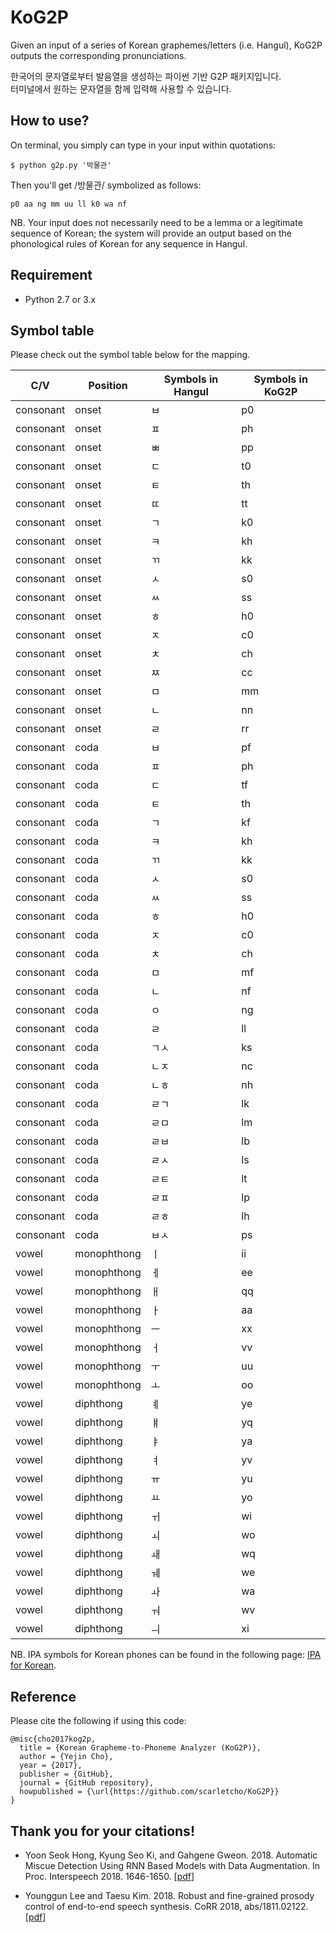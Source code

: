 # KoG2P
Given an input of a series of Korean graphemes/letters (i.e. Hangul), KoG2P outputs the corresponding pronunciations.

한국어의 문자열로부터 발음열을 생성하는 파이썬 기반 G2P 패키지입니다.  
터미널에서 원하는 문자열을 함께 입력해 사용할 수 있습니다.

## How to use?
On terminal, you simply can type in your input within quotations:

	$ python g2p.py '박물관'

Then you'll get /방물관/ symbolized as follows:

	p0 aa ng mm uu ll k0 wa nf

NB. Your input does not necessarily need to be a lemma or a legitimate sequence of Korean; the system will provide an output based on the phonological rules of Korean for any sequence in Hangul.

  
## Requirement
- Python 2.7 or 3.x

  
## Symbol table
Please check out the symbol table below for the mapping.

| C/V       | Position    | Symbols in Hangul | Symbols in KoG2P |
|-----------|-------------|-------|-------|
| consonant | onset       | ㅂ    | p0    |
| consonant | onset       | ㅍ    | ph    |
| consonant | onset       | ㅃ    | pp    |
| consonant | onset       | ㄷ    | t0    |
| consonant | onset       | ㅌ    | th    |
| consonant | onset       | ㄸ    | tt    |
| consonant | onset       | ㄱ    | k0    |
| consonant | onset       | ㅋ    | kh    |
| consonant | onset       | ㄲ    | kk    |
| consonant | onset       | ㅅ    | s0    |
| consonant | onset       | ㅆ    | ss    |
| consonant | onset       | ㅎ    | h0    |
| consonant | onset       | ㅈ    | c0    |
| consonant | onset       | ㅊ    | ch    |
| consonant | onset       | ㅉ    | cc    |
| consonant | onset       | ㅁ    | mm    |
| consonant | onset       | ㄴ    | nn    |
| consonant | onset       | ㄹ    | rr    |
| consonant | coda        | ㅂ    | pf    |
| consonant | coda        | ㅍ    | ph    |
| consonant | coda        | ㄷ    | tf    |
| consonant | coda        | ㅌ    | th    |
| consonant | coda        | ㄱ    | kf    |
| consonant | coda        | ㅋ    | kh    |
| consonant | coda        | ㄲ    | kk    |
| consonant | coda        | ㅅ    | s0    |
| consonant | coda        | ㅆ    | ss    |
| consonant | coda        | ㅎ    | h0    |
| consonant | coda        | ㅈ    | c0    |
| consonant | coda        | ㅊ    | ch    |
| consonant | coda        | ㅁ    | mf    |
| consonant | coda        | ㄴ    | nf    |
| consonant | coda        | ㅇ    | ng    |
| consonant | coda        | ㄹ    | ll    |
| consonant | coda        | ㄱㅅ  | ks    |
| consonant | coda        | ㄴㅈ  | nc    |
| consonant | coda        | ㄴㅎ  | nh    |
| consonant | coda        | ㄹㄱ  | lk    |
| consonant | coda        | ㄹㅁ  | lm    |
| consonant | coda        | ㄹㅂ  | lb    |
| consonant | coda        | ㄹㅅ  | ls    |
| consonant | coda        | ㄹㅌ  | lt    |
| consonant | coda        | ㄹㅍ  | lp    |
| consonant | coda        | ㄹㅎ  | lh    |
| consonant | coda        | ㅂㅅ  | ps    |
| vowel     | monophthong | ㅣ    | ii    |
| vowel     | monophthong | ㅔ    | ee    |
| vowel     | monophthong | ㅐ    | qq    |
| vowel     | monophthong | ㅏ    | aa    |
| vowel     | monophthong | ㅡ    | xx    |
| vowel     | monophthong | ㅓ    | vv    |
| vowel     | monophthong | ㅜ    | uu    |
| vowel     | monophthong | ㅗ    | oo    |
| vowel     | diphthong   | ㅖ    | ye    |
| vowel     | diphthong   | ㅒ    | yq    |
| vowel     | diphthong   | ㅑ    | ya    |
| vowel     | diphthong   | ㅕ    | yv    |
| vowel     | diphthong   | ㅠ    | yu    |
| vowel     | diphthong   | ㅛ    | yo    |
| vowel     | diphthong   | ㅟ    | wi    |
| vowel     | diphthong   | ㅚ    | wo    |
| vowel     | diphthong   | ㅙ    | wq    |
| vowel     | diphthong   | ㅞ    | we    |
| vowel     | diphthong   | ㅘ    | wa    |
| vowel     | diphthong   | ㅝ    | wv    |
| vowel     | diphthong   | ㅢ    | xi    |
  
NB. IPA symbols for Korean phones can be found in the following page: [IPA for Korean](https://en.wikipedia.org/wiki/Help:IPA_for_Korean).   

## Reference
Please cite the following if using this code:

	@misc{cho2017kog2p,
	  title = {Korean Grapheme-to-Phoneme Analyzer (KoG2P)},
	  author = {Yejin Cho},
	  year = {2017},
	  publisher = {GitHub},
	  journal = {GitHub repository},
	  howpublished = {\url{https://github.com/scarletcho/KoG2P}}
	}

## Thank you for your citations!

- Yoon Seok Hong, Kyung Seo Ki, and Gahgene Gweon. 2018. Automatic Miscue Detection Using RNN Based Models with Data Augmentation. In Proc. Interspeech 2018. 1646-1650. [[pdf](https://www.isca-speech.org/archive/Interspeech_2018/pdfs/1644.pdf)]

- Younggun Lee and Taesu Kim. 2018. Robust and fine-grained prosody control of end-to-end speech synthesis. CoRR 2018, abs/1811.02122. [[pdf](https://arxiv.org/abs/1811.09364)]
